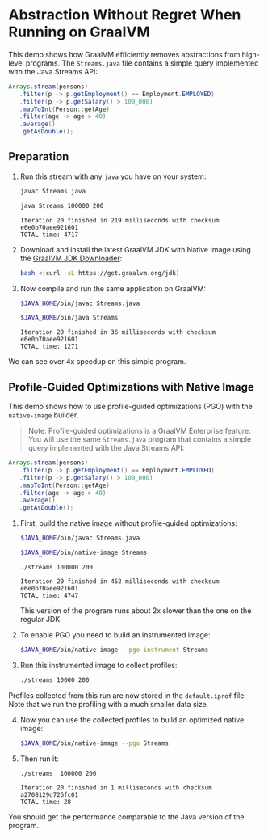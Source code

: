 # Abstraction Without Regret When Running on GraalVM

This demo shows how GraalVM efficiently removes abstractions from high-level programs.
The `Streams.java` file contains a simple query implemented with the Java Streams API:
```java
Arrays.stream(persons)
   .filter(p -> p.getEmployment() == Employment.EMPLOYED)
   .filter(p -> p.getSalary() > 100_000)
   .mapToInt(Person::getAge)
   .filter(age -> age > 40)
   .average()
   .getAsDouble();
```
## Preparation

1. Run this stream with any `java` you have on your system:
    ```bash
    javac Streams.java
    ```
    ```bash
    java Streams 100000 200
    ```
    ```
    Iteration 20 finished in 219 milliseconds with checksum e6e0b70aee921601
    TOTAL time: 4717
    ```

2. Download and  install the latest GraalVM JDK with Native Image using the [GraalVM JDK Downloader](https://github.com/graalvm/graalvm-jdk-downloader):
    ```bash
    bash <(curl -sL https://get.graalvm.org/jdk)

3. Now compile and run the same application on GraalVM:
    ```bash
    $JAVA_HOME/bin/javac Streams.java
    ```
    ```bash
    $JAVA_HOME/bin/java Streams
    ```
    ```
    Iteration 20 finished in 36 milliseconds with checksum e6e0b70aee921601
    TOTAL time: 1271
    ```

We can see over 4x speedup on this simple program.

## Profile-Guided Optimizations with Native Image

This demo shows how to use profile-guided optimizations (PGO) with the `native-image` builder.
> Note: Profile-guided optimizations is a GraalVM Enterprise feature.
You will use the same `Streams.java` program that contains a simple query implemented with the Java Streams API:
```java
Arrays.stream(persons)
   .filter(p -> p.getEmployment() == Employment.EMPLOYED)
   .filter(p -> p.getSalary() > 100_000)
   .mapToInt(Person::getAge)
   .filter(age -> age > 40)
   .average()
   .getAsDouble();
```

1. First, build the native image without profile-guided optimizations:
    ```bash
    $JAVA_HOME/bin/javac Streams.java
    ```
    ```bash
    $JAVA_HOME/bin/native-image Streams
    ```
    ```
    ./streams 100000 200
    ```
    ```
    Iteration 20 finished in 452 milliseconds with checksum e6e0b70aee921601
    TOTAL time: 4747
    ```
    This version of the program runs about 2x slower than the one on the regular JDK.

2. To enable PGO you need to build an instrumented image:
    ```bash
    $JAVA_HOME/bin/native-image --pgo-instrument Streams
    ```
3. Run this instrumented image to collect profiles:
    ```bash
    ./streams 10000 200
    ```
  Profiles collected from this run are now stored in the `default.iprof` file.
  Note that we run the profiling with a much smaller data size.

4. Now you can use the collected profiles to build an optimized native image:
    ```bash
    $JAVA_HOME/bin/native-image --pgo Streams
    ```

5. Then run it:
    ```bash
    ./streams  100000 200
    ```
    ```
    Iteration 20 finished in 1 milliseconds with checksum a2708129d726fc01
    TOTAL time: 28
    ```

You should get the performance comparable to the Java version of the program.
